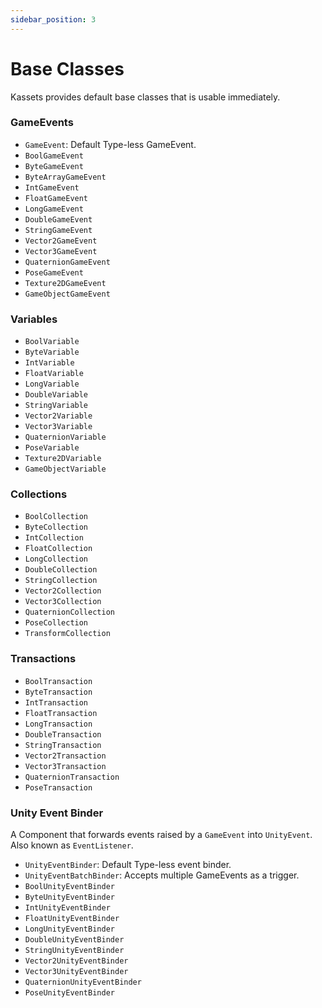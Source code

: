 ```yaml
---
sidebar_position: 3
---
```


# Base Classes

Kassets provides default base classes that is usable immediately.

### GameEvents

- `GameEvent`: Default Type-less GameEvent.
- `BoolGameEvent`
- `ByteGameEvent`
- `ByteArrayGameEvent`
- `IntGameEvent`
- `FloatGameEvent`
- `LongGameEvent`
- `DoubleGameEvent`
- `StringGameEvent`
- `Vector2GameEvent`
- `Vector3GameEvent`
- `QuaternionGameEvent`
- `PoseGameEvent`
- `Texture2DGameEvent`
- `GameObjectGameEvent`

### Variables

- `BoolVariable`
- `ByteVariable`
- `IntVariable`
- `FloatVariable`
- `LongVariable`
- `DoubleVariable`
- `StringVariable`
- `Vector2Variable`
- `Vector3Variable`
- `QuaternionVariable`
- `PoseVariable`
- `Texture2DVariable`
- `GameObjectVariable`

### Collections

- `BoolCollection`
- `ByteCollection`
- `IntCollection`
- `FloatCollection`
- `LongCollection`
- `DoubleCollection`
- `StringCollection`
- `Vector2Collection`
- `Vector3Collection`
- `QuaternionCollection`
- `PoseCollection`
- `TransformCollection`

### Transactions

- `BoolTransaction`
- `ByteTransaction`
- `IntTransaction`
- `FloatTransaction`
- `LongTransaction`
- `DoubleTransaction`
- `StringTransaction`
- `Vector2Transaction`
- `Vector3Transaction`
- `QuaternionTransaction`
- `PoseTransaction`

### Unity Event Binder

A Component that forwards events raised by a `GameEvent` into `UnityEvent`.
Also known as `EventListener`.

- `UnityEventBinder`: Default Type-less event binder.
- `UnityEventBatchBinder`: Accepts multiple GameEvents as a trigger.
- `BoolUnityEventBinder`
- `ByteUnityEventBinder`
- `IntUnityEventBinder`
- `FloatUnityEventBinder`
- `LongUnityEventBinder`
- `DoubleUnityEventBinder`
- `StringUnityEventBinder`
- `Vector2UnityEventBinder`
- `Vector3UnityEventBinder`
- `QuaternionUnityEventBinder`
- `PoseUnityEventBinder`
